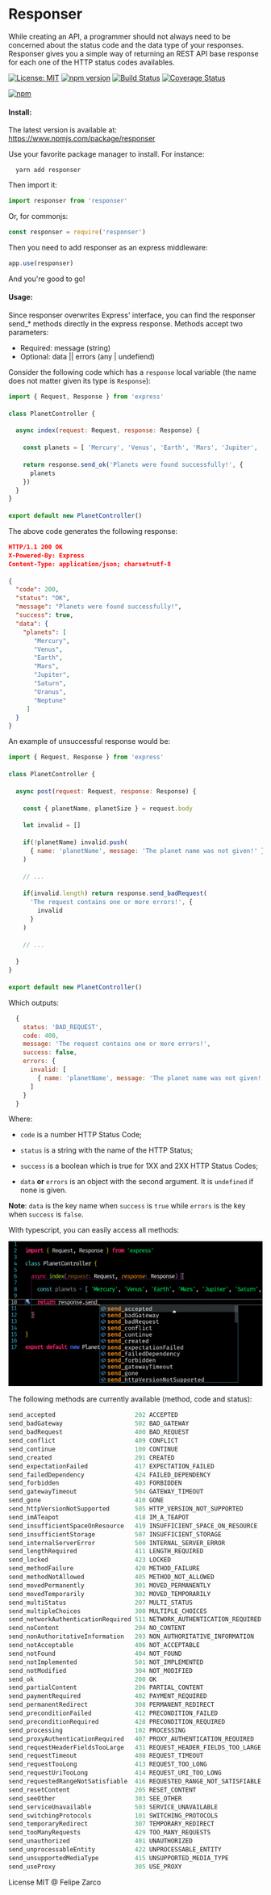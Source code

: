 # Responser

While creating an API, a programmer should not always need to be concerned about the status code and the data type of your responses. Responser gives you a simple way of returning an REST API base response for each one of the HTTP status codes availables.

[![License: MIT](https://img.shields.io/badge/License-MIT-blue.svg)](https://opensource.org/licenses/MIT) [![npm version](https://badge.fury.io/js/responser.svg)](https://badge.fury.io/js/responser) [![Build Status](https://travis-ci.org/felipezarco/responser.svg?branch=master)](https://travis-ci.org/felipezarco/responser) [![Coverage Status](https://coveralls.io/repos/github/felipezarco/responser/badge.svg?branch=master)](https://coveralls.io/github/felipezarco/responser?branch=master)


[![npm](https://nodei.co/npm/responser.png)](https://www.npmjs.com/package/responser)

#### Install:

The latest version is available at: https://www.npmjs.com/package/responser

Use your favorite package manager to install. For instance: 

```
  yarn add responser
```

Then import it:

```javascript
import responser from 'responser'
```

Or, for commonjs:

```javascript
const responser = require('responser')
```

Then you need to add responser as an express middleware:

```javascript
app.use(responser)
```

And you're good to go!

#### Usage:

Since responser overwrites Express' interface, you can find the responser send_* methods directly in the express response. Methods accept two parameters: 

* Required: message (string)
* Optional: data || errors (any | undefiend)

Consider the following code which has a `response` local variable (the name does not matter given its type is `Response`):

```javascript
import { Request, Response } from 'express'

class PlanetController {

  async index(request: Request, response: Response) {

    const planets = [ 'Mercury', 'Venus', 'Earth', 'Mars', 'Jupiter', 'Saturn', 'Uranus', 'Neptune' ]

    return response.send_ok('Planets were found successfully!', {
      planets
    })
  }
}

export default new PlanetController()
```

The above code generates the following response:

```json
HTTP/1.1 200 OK
X-Powered-By: Express
Content-Type: application/json; charset=utf-8

{
  "code": 200,
  "status": "OK",
  "message": "Planets were found successfully!",
  "success": true,
  "data": {
    "planets": [
       "Mercury", 
       "Venus",
       "Earth",
       "Mars",
       "Jupiter",
       "Saturn",
       "Uranus",
       "Neptune"
     ]
  }
}
```

An example of unsuccessful response would be:

```javascript
import { Request, Response } from 'express'

class PlanetController {

  async post(request: Request, response: Response) {

    const { planetName, planetSize } = request.body

    let invalid = []

    if(!planetName) invalid.push(
      { name: 'planetName', message: 'The planet name was not given!' }
    )

    // ...

    if(invalid.length) return response.send_badRequest(
      'The request contains one or more errors!', {
        invalid
      }
    )

    // ...

  }
}

export default new PlanetController()
```

Which outputs: 

```javascript
  {
    status: 'BAD_REQUEST',
    code: 400,
    message: 'The request contains one or more errors!',
    success: false,
    errors: {
      invalid: [
        { name: 'planetName', message: 'The planet name was not given!' }
      ]
    }
  }
```


Where:

- `code` is a number HTTP Status Code;

- `status` is a string with the name of the HTTP Status;

- `success` is a boolean which is true for 1XX and 2XX HTTP Status Codes;

- `data` **or** `errors` is an object with the second argument. It is `undefined` if none is given.

**Note**: `data` is the key name when `success` is `true` while `errors` is the key when `success` is `false`.

With typescript, you can easily access all methods:

![vscode suggestions](https://raw.githubusercontent.com/felipezarco/files/master/images/screenshots/responser.png "Responser typescript methods suggestion")

The following methods are currently available (method, code and status):
```javascript
send_accepted                      202 ACCEPTED 
send_badGateway                    502 BAD_GATEWAY 
send_badRequest                    400 BAD_REQUEST 
send_conflict                      409 CONFLICT 
send_continue                      100 CONTINUE 
send_created                       201 CREATED 
send_expectationFailed             417 EXPECTATION_FAILED 
send_failedDependency              424 FAILED_DEPENDENCY 
send_forbidden                     403 FORBIDDEN 
send_gatewayTimeout                504 GATEWAY_TIMEOUT 
send_gone                          410 GONE 
send_httpVersionNotSupported       505 HTTP_VERSION_NOT_SUPPORTED 
send_imATeapot                     418 IM_A_TEAPOT 
send_insufficientSpaceOnResource   419 INSUFFICIENT_SPACE_ON_RESOURCE 
send_insufficientStorage           507 INSUFFICIENT_STORAGE 
send_internalServerError           500 INTERNAL_SERVER_ERROR 
send_lengthRequired                411 LENGTH_REQUIRED 
send_locked                        423 LOCKED 
send_methodFailure                 420 METHOD_FAILURE 
send_methodNotAllowed              405 METHOD_NOT_ALLOWED 
send_movedPermanently              301 MOVED_PERMANENTLY 
send_movedTemporarily              302 MOVED_TEMPORARILY 
send_multiStatus                   207 MULTI_STATUS 
send_multipleChoices               300 MULTIPLE_CHOICES 
send_networkAuthenticationRequired 511 NETWORK_AUTHENTICATION_REQUIRED 
send_noContent                     204 NO_CONTENT 
send_nonAuthoritativeInformation   203 NON_AUTHORITATIVE_INFORMATION 
send_notAcceptable                 406 NOT_ACCEPTABLE 
send_notFound                      404 NOT_FOUND 
send_notImplemented                501 NOT_IMPLEMENTED 
send_notModified                   304 NOT_MODIFIED 
send_ok                            200 OK 
send_partialContent                206 PARTIAL_CONTENT 
send_paymentRequired               402 PAYMENT_REQUIRED 
send_permanentRedirect             308 PERMANENT_REDIRECT 
send_preconditionFailed            412 PRECONDITION_FAILED 
send_preconditionRequired          428 PRECONDITION_REQUIRED 
send_processing                    102 PROCESSING 
send_proxyAuthenticationRequired   407 PROXY_AUTHENTICATION_REQUIRED 
send_requestHeaderFieldsTooLarge   431 REQUEST_HEADER_FIELDS_TOO_LARGE 
send_requestTimeout                408 REQUEST_TIMEOUT 
send_requestTooLong                413 REQUEST_TOO_LONG 
send_requestUriTooLong             414 REQUEST_URI_TOO_LONG 
send_requestedRangeNotSatisfiable  416 REQUESTED_RANGE_NOT_SATISFIABLE 
send_resetContent                  205 RESET_CONTENT 
send_seeOther                      303 SEE_OTHER 
send_serviceUnavailable            503 SERVICE_UNAVAILABLE 
send_switchingProtocols            101 SWITCHING_PROTOCOLS 
send_temporaryRedirect             307 TEMPORARY_REDIRECT 
send_tooManyRequests               429 TOO_MANY_REQUESTS 
send_unauthorized                  401 UNAUTHORIZED 
send_unprocessableEntity           422 UNPROCESSABLE_ENTITY 
send_unsupportedMediaType          415 UNSUPPORTED_MEDIA_TYPE 
send_useProxy                      305 USE_PROXY 
```

License MIT @ Felipe Zarco


